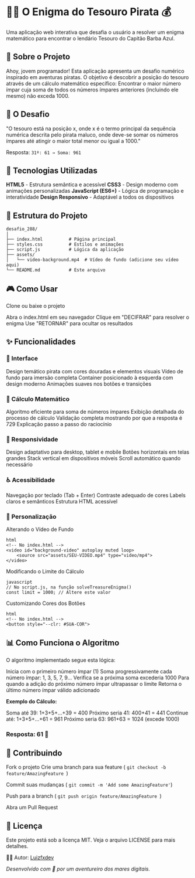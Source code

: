 # 🏴‍☠️ O Enigma do Tesouro Pirata 💰


Uma aplicação web interativa que desafia o usuário a resolver um enigma matemático para encontrar o lendário Tesouro do Capitão Barba Azul.

## 📖 Sobre o Projeto

Ahoy, jovem programador! Esta aplicação apresenta um desafio numérico inspirado em aventuras piratas. O objetivo é descobrir a posição do tesouro através de um cálculo matemático específico: 
Encontrar o maior número ímpar cuja soma de todos os números ímpares anteriores (incluindo ele mesmo) não exceda 1000.

## 🎯 O Desafio

"O tesouro está na posição x, onde x é o termo principal da sequência numérica descrita pelo pirata maluco, onde deve-se somar os números ímpares até atingir o maior total menor ou igual a 1000."

Resposta: ``31º: 61 → Soma: 961``

## 🚀 Tecnologias Utilizadas

**HTML5** - Estrutura semântica e acessível
**CSS3** - Design moderno com animações personalizadas
**JavaScript (ES6+)** - Lógica de programação e interatividade
**Design Responsivo** - Adaptável a todos os dispositivos

## 📁 Estrutura do Projeto
```
desafio_288/
│
├── index.html          # Página principal
├── styles.css          # Estilos e animações
├── script.js           # Lógica da aplicação
├── assets/
│   └── video-background.mp4  # Vídeo de fundo (adicione seu vídeo aqui)
└── README.md           # Este arquivo
```

## 🎮 Como Usar

Clone ou baixe o projeto

Abra o index.html em seu navegador
Clique em "DECIFRAR" para resolver o enigma
Use "RETORNAR" para ocultar os resultados

## ✨ Funcionalidades
### 🎨 Interface

Design temático pirata com cores douradas e elementos visuais
Vídeo de fundo para imersão completa
Container posicionado à esquerda com design moderno
Animações suaves nos botões e transições

### 🧮 Cálculo Matemático

Algoritmo eficiente para soma de números ímpares
Exibição detalhada do processo de cálculo
Validação completa mostrando por que a resposta é 729
Explicação passo a passo do raciocínio

### 📱 Responsividade

Design adaptativo para desktop, tablet e mobile
Botões horizontais em telas grandes
Stack vertical em dispositivos móveis
Scroll automático quando necessário

### ♿ Acessibilidade

Navegação por teclado (Tab + Enter)
Contraste adequado de cores
Labels claros e semânticos
Estrutura HTML acessível

### 🔧 Personalização
Alterando o Vídeo de Fundo
```
html
<!-- No index.html -->
<video id="background-video" autoplay muted loop>
    <source src="assets/SEU-VIDEO.mp4" type="video/mp4">
</video>
```
Modificando o Limite do Cálculo
```
javascript
// No script.js, na função solveTreasureEnigma()
const limit = 1000; // Altere este valor
```
Customizando Cores dos Botões
```
html
<!-- No index.html -->
<button style="--clr: #SUA-COR">
```

## 📊 Como Funciona o Algoritmo

O algoritmo implementado segue esta lógica:

Inicia com o primeiro número ímpar (1)
Soma progressivamente cada número ímpar: 1, 3, 5, 7, 9...
Verifica se a próxima soma excederia 1000
Para quando a adição do próximo número ímpar ultrapassar o limite
Retorna o último número ímpar válido adicionado

**Exemplo do Cálculo:**

Soma até 39: 1+3+5+...+39 = 400
Próximo seria 41: 400+41 = 441
Continue até: 1+3+5+...+61 = 961
Próximo seria 63: 961+63 = 1024 (excede 1000)
### Resposta: 61 💎


## 🤝 Contribuindo

Fork o projeto
Crie uma branch para sua feature ( ``git checkout -b feature/AmazingFeature ``)

Commit suas mudanças ( `` git commit -m 'Add some AmazingFeature' ``)

Push para a branch ( ``git push origin feature/AmazingFeature ``)

Abra um Pull Request

## 📝 Licença
Este projeto está sob a licença MIT. Veja o arquivo LICENSE para mais detalhes.

👨‍💻 Autor: [Luizfxdev](https://www.linkedin.com/in/luizfxdev)


*Desenvolvido com 💛 por um aventureiro dos mares digitais.*
